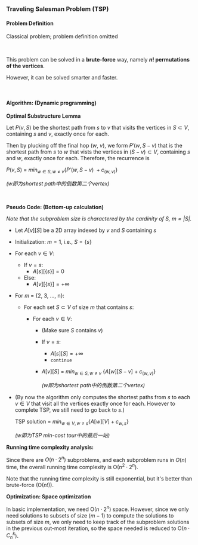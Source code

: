 ### Traveling Salesman Problem (TSP)

#### Problem Definition

Classical problem; problem definition omitted

<br>

This problem can be solved in a **brute-force** way, namely **$n!$ permutations of the vertices**.

However, it can be solved smarter and faster.

<br>

#### Algorithm: (Dynamic programming)

**Optimal Substructure Lemma**

Let $P(v, S)$ be the shortest path from $s$ to $v$ that visits the vertices in $S \subset V$, containing $s$ and $v$, exactly once for each.

Then by plucking off the final hop ($w$, $v$), we form $P'(w, S - v)$ that is the shortest path from $s$ to $w$ that vists the vertices in $(S - v) \subset V$, containing $s$ and $w$, exactly once for each. Therefore, the recurrence is

$P(v, S) \ = \ min_{w \in S, w \ne v} \{P'(w, S - v) \ + c_{(w, v)}\}$

*(w即为shortest path中的倒数第二个vertex)*

<br>

**Pseudo Code: (Bottom-up calculation)**

*Note that the subproblem size is charactered by the cardinity of $S$, $m = |S|$.*

* Let $A[v][S]$ be a 2D array indexed by $v$ and $S$ containing $s$

* Initialization: $m = 1$, i.e., $S = \{s\}$

* For each $v \in V$:

  * If $v = s$:
    * $A[s][\{s\}] = 0$
  * Else:
    * $A[v][\{s\}] = +\infty$

* For $m$ = {2, 3, …, n}:

  * For each set $S \subset V$ of size $m$ that contains $s$:

    * For each $v \in V$:

      * (Make sure $S$ contains $v$)

      * If $v = s$:

        * $A[s][S] = +\infty$
        * ``continue``

      * $A[v][S] \ = \ min_{w \in S, w \ne v} \ \{A[w][S - v] \ + \ c_{(w, v)}\}$

        *($w$即为shortest path中的倒数第二个vertex)*

* (By now the algorithm only computes the shortest paths from $s$ to each $v \in V$ that visit all the vertices exactly once for each. However to complete TSP, we still need to go back to $s$.)

  TSP solution = $min_{w \in V, w \ne s} \{A[w][V] + c_{w, s}\}$

  *($w$即为TSP min-cost tour中的最后一站)*

**Running time complexity analysis:**

Since there are $O(n \cdot 2^n)$ subproblems, and each subproblem runs in $O(n)$ time, the overall running time complexity is O($n^2 \cdot 2^n$).

Note that the running time complexity is still exponential, but it's better than brute-force (O($n!$)).

**Optimization: Space optimization**

In basic implementation, we need O($n \cdot 2^n$) space. However, since we only need solutions to subsets of size ($m - 1$) to compute the solutions to subsets of size $m$, we only need to keep track of the subproblem solutions in the previous out-most iteration, so the space needed is reduced to O($n \cdot C_n^k$).